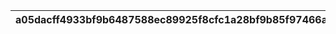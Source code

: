 |a05dacff4933bf9b6487588ec89925f8cfc1a28bf9b85f97466aa3f9fb3b07f6|fbb4104b8733ed0f2ea1e5c1e38dd4a92107c56f1efdd07c83695d6a93333b5a|021ec7a99d9a154d4a5de429e4336b4572ebcbe108576df0044824eb3844e2c1|fde5692688f74385f1166e1dea4f9a8df2f97ed5112bf1829134828c9fbe906a|f4a3008256d3ff747ef0dee88142bdace0598cd12bc9369ffd3d82a05b1375c3|
| --- | --- | --- | --- | --- |